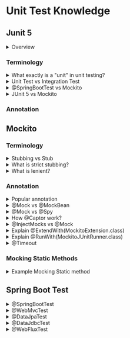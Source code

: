 # Unit Test Knowledge
## Junit 5
<details>
  <summary>Overview</summary>
  <br/>
  
  ![](images/detailed_JUnit_5_architecture.png)
  
  Ref: https://nipafx.dev/junit-5-architecture-jupiter/
  
</details>

### Terminology
<details>
  <summary>What exactly is a "unit" in unit testing?</summary>
  <br/>
  
   A unit is "the smallest piece of the code that can be usefully tested".
  
</details>
<details>
  <summary>Unit Test vs Integration Test</summary>
  <br/>
  
  **Unit Test**
  
  A unit test covers a single “**unit**”, where a unit commonly is a single class.
  
  **Integration Test**
  
  An integration test can be any of the following:
  
  + A test that covers multiple “units”. It tests the interaction between two or more classes
  + A test that covers multiple layers, might cover the interaction between a business service and the persistence layer, for instance.
  + A test that covers the whole path through the application. We send a request to the application and check that it responds correctly and has changed the database state according to our expectations.
  
</details>
<details>
  <summary>@SpringBootTest vs Mockito</summary>
  <br/>
  
  In my opinion, even we're using a mocked bean, but we're still running within spring context and for me this is an **integration test**(a unit test doesn't need any spring context to run within).
  
  With unit testing  just use **Mockito** or another framework that doesn’t need spring context(`@SpringBootTest`). When writing a test for a service class to test some calculation logic, we don’t need spring context and this is a **PURE** unit test.
  
  When running a test in spring context, this is considered an integration test even if you're using `@MockBean`.
  
  Ref: https://stackoverflow.com/questions/54658563/unit-test-or-integration-test-in-spring-boot
</details>
<details>
  <summary>JUnit 5 vs Mockito</summary>
  <br/>

  JUnit 5 focuses on writing and running tests, while Mockito focuses on creating and managing mock objects.

  **JUnit 5**
  + Uses annotations like `@Test`, `@BeforeEach`, `@AfterEach` to define test methods and lifecycle methods.
  + Provides methods to assert conditions in your tests, such as assertEquals(), assertTrue(), and assertNull().

  **Mockito**
  + Allows creating mock objects to mimic the behavior of real objects.
  + Defines the behavior of mock objects.
  
</details>

### Annotation

## Mockito

### Terminology
<details>
  <summary>Stubbing vs Stub</summary>
  <br/>

  **Stub:**
  + A stub is a mock object that has been configured to return specific values or perform specific actions when certain methods are called.
  
  ```
  @Test
  void getUser_success() {
    UserDao userDao = Mockito.mock(UserDao.class); // Create a stub for the UserDAO
  }
  ```

  **Stubbing:**
  + Stubbing is the process of defining the behavior of a mock object’s method. When you stub a method, you specify what it should return when called with certain arguments.
  + The act of using fake objects.

  **Example:**
  ```
  when(mockObject.someMethod()).thenReturn(someValue);
  ```
</details>

<details>
  <summary>What is strict stubbing?</summary>
  <br/>
  
  + Strict stubbing in Mockito is a feature designed to make your tests cleaner and more maintainable. Strict stubbing is enabled by default in _Mockito 3.0 and later_

  **Features of Strict Stubbing:**
  + Detects Unused Stubs
  + Argument Mismatch Detection

  _Example:_

  ```
  // Stubbing a method
  when(mockObject.someMethod()).thenReturn(someValue);
  
  // If someMethod() is never called in the test, Mockito will throw an UnnecessaryStubbingException
  ```
</details>

<details>
  <summary>What is lenient?</summary>
  <br/>
  
  
</details>

### Annotation
<details>
  <summary>Popular annotation</summary>
  <br/>
  
  Annotation | Description |
  --- | --- |
  @Mock | Use to create and inject mocked instances without having to call `Mockito.mock` manually. |
  @Spy | Part of the object will be mocked and part will use real method invocations. |
  @Captor | To capture **arguments** that are passed to the methods of mocked objects.  |
  @InjectMocks | Creates an instance of the class and injects the mocks that are created with the `@Mock` (or `@Spy`). |

  
</details>
<details>
  <summary>@Mock vs @MockBean</summary>
  <br/>
  
  **@Mock**
  
  This annotation is a shorthand for the `Mockito.mock()` method. The `Mockito.mock()` method allows us to create a mock object of a class or an interface. 
  
  **@MockBean**
  
  Use the `@MockBean` to add mock objects to the _Spring application context_.
   
  Ref: https://www.baeldung.com/java-spring-mockito-mock-mockbean
  
</details>
<details>
  <summary>@Mock vs @Spy</summary>
  <br/>
  
  `@Mock`

  + **Purpose:** Creates a mock object that simulates the behavior of a real object.
  + **Behavior:** By default, all methods of the mock return default values (e.g., null for objects, 0 for integers).

  _Example:_
  ```
  @Mock
  List<String> mockedList;
  
  @Test
  public void testMock() {
      mockedList.add("one");
      Mockito.verify(mockedList).add("one");
      assertEquals(0, mockedList.size()); // size is still 0 because it's a mock
  }
  ```
  
  `@Spy`
  
  + **Purpose:** Creates a spy object that wraps a real instance of the class.
  + **Behavior:** By default, all methods of the spy call the real methods unless they are stubbed.

  _Example:_
  ```
  @Spy
  List<String> spyList = new ArrayList<>();

  @Test
  public void testSpy() {
      spyList.add("one");
      spyList.add("two");

      verify(spyList).add("one");
      verify(spyList).add("two");

      assertEquals(2, spyList.size());
      assertEquals("one", spyList.get(0));
      assertEquals("two", spyList.get(1));
  }
  ```

  ```
  @Spy
  MyService myService = new MyService();

  @InjectMocks
  MyController myController;

  @Test
  public void testServiceSpy() {
      doReturn("Mocked Response").when(myService).someMethod();

      String response = myController.handleRequest();

      assertEquals("Mocked Response", response);
      assertEquals("Another Real Response", anotherResponse); // This will call the real method
      verify(myService).someMethod();
      verify(myService).anotherMethod();
  }

  class MyService {
      public String someMethod() {
          return "Real Response";
      }
  
      public String anotherMethod() {
          return "Another Real Response";
      }
  }

  class MyController {
      private final MyService myService;
  
      public String handleRequest() {
          return myService.someMethod();
      }
  }
  ```
  + In this example, The someMethod is stubbed to return a mocked response, while other methods of MyService can still be called normally.
  
</details>
<details>
  <summary>How @Captor work?</summary>
  <br/>

  + The `@Captor` annotation in Mockito is used to create an instance of `ArgumentCaptor`, which allows you to capture arguments passed to methods during testing. This is useful when you want to inspect the arguments that were passed to a method call.
  + You use the `capture(` method of ArgumentCaptor in conjunction with `verify()` to capture the arguments passed to a method.

  _Example:_

  ```
  public class NotificationService {
      private final MessageSender messageSender;
  
      public void sendNotification(String recipient, String message) {
          Message msg = new Message(recipient, message);
          messageSender.send(msg);
      }
  }
  ```

  ```
  public interface MessageSender {
      void send(Message message);
  }
  ```
  ```
  public class Message {
      private String recipient;
      private String content;
  
      ...
  }
  ```
  ```
  @ExtendWith(MockitoExtension.class)
  public class NotificationServiceTest {
  
      @Mock
      MessageSender messageSender;
  
      @InjectMocks
      NotificationService notificationService;
  
      @Captor
      ArgumentCaptor<Message> messageCaptor;
  
      @Test
      public void testSendNotification() {
          // Act
          notificationService.sendNotification("user@example.com", "Hello, User!");
  
          // Capture the argument
          verify(messageSender).send(messageCaptor.capture());
          Message capturedMessage = messageCaptor.getValue();
  
          // Assert
          assertEquals("user@example.com", capturedMessage.getRecipient());
          assertEquals("Hello, User!", capturedMessage.getContent());
      }
  }
  ```
  
</details>
<details>
  <summary>@InjectMocks vs @Mock</summary>
  <br/>

  `@InjectMocks`:

  + Used to create a mock object of the class under test. Classes have `@Mock` or `@Spy` will Automatically injects to class hold `@InjectMocks`.

  `@Mock`:
  
  + Used to create a mock object of any class.

  
</details>
<details>
  <summary>Explain @ExtendWith(MockitoExtension.class)</summary>
  <br/>

  + `@ExtendWith(MockitoExtension.class)` is a JUnit 5 annotation that enables the use of Mockito's features within your test classes.
  + Any fields in the test class annotated with `@Mock`, `@Spy`, `@InjectMocks`, or `@Captor` are automatically initialized before each test method runs.
  + You don’t need to manually call` MockitoAnnotations.initMocks(this)` in a `@Before` method.

  _Note: Manual Initialization_

  + We can manually initialize your mocks using `MockitoAnnotations.initMocks(this)` in a `@BeforeEach` method:

  ```
  public class UserServiceTest {
    @Mock
    private UserRepository userRepository;

    @InjectMocks
    private UserService userService;

    @BeforeEach
    public void init() {
        MockitoAnnotations.initMocks(this);
    }

    @Test
    public void testFindUser() {
        // Test logic here
    }
  }
  ```
  
</details>
<details>
  <summary>Explain @RunWith(MockitoJUnitRunner.class)</summary>
  <br/>

  + The @RunWith(MockitoJUnitRunner.class) annotation is used in JUnit 4 to integrate Mockito.
  + It automatically initializes mocks, spies, and other Mockito features.
  
</details>
<details>
  <summary>@Timeout</summary>
  <br/>

  It allows you to specify a maximum time limit for a test method. If the test method exceeds this time limit, the test will fail automatically. We can apply `@Timeout` at the _method level_, _class level_, or even to individual test cases within _parameterized tests_.

  **Benefits:**
  + Helps identify and prevent long-running tests.
  + Ensures that tests complete within a reasonable time frame.

  _Example:_
  ```
  @Timeout(value = 5, unit = TimeUnit.SECONDS)
  public class TimeoutTest {
  
      @Test
      void testMethodOne() throws InterruptedException {
          TimeUnit.SECONDS.sleep(6); // This will fail
      }

      @Test
      void testMethodTwo() throws InterruptedException {
          TimeUnit.SECONDS.sleep(4); // This will pass
      }
  }
  ```

  ```
  @Test
  @Timeout(value = 5, unit = TimeUnit.SECONDS)
  void testWithTimeout() throws InterruptedException {
      // Simulate a long-running task
      TimeUnit.SECONDS.sleep(10);
  }
  ```
  
</details>

### Mocking Static Methods
<details>
  <summary>Example Mocking Static method</summary>
  <br/>

  Static methods in Java are methods that belong to the class rather than an instance of the class. They can be called without creating an object of the class. Mocking static methods in Mockito allows you to control and verify the behavior of these methods during testing.

  **Common Use Cases:**
  + Utility Classes
  + Complex Static Methods
  + Specific return for getting current time, date methods 

  **How to use Mocking Static Methods:**
  + Ensure you have the mockito-inline dependency in your pom.xml

  ```
  <dependency>
      <groupId>org.mockito</groupId>
      <artifactId>mockito-inline</artifactId>
      <version>4.6.1</version>
      <scope>test</scope>
  </dependency>
  ```
  ```
  @Test
  void testMockStaticMethod() {
      // Define the specific date and time to return
      LocalDateTime fixedDateTime = LocalDateTime.of(2024, 10, 2, 12, 0);

      // Mock the static method
      try (MockedStatic<LocalDateTime> mockedLocalDateTime = mockStatic(LocalDateTime.class)) {
          mockedLocalDateTime.when(LocalDateTime::now).thenReturn(fixedDateTime);

          // Call the static method and verify the result
          assertEquals(fixedDateTime, LocalDateTime.now());

          // Verify the static method was called
          mockedLocalDateTime.verify(LocalDateTime::now);
      }
      // Outside the try-with-resources block, the original behavior is restored
      assertNotEquals(fixedDateTime, LocalDateTime.now());
  }
  ```
  
</details>

## Spring Boot Test

<details>
  <summary>@SpringBootTest</summary>
  <br/>
  
  Spring Boot provides the `@SpringBootTest` annotation which we can use to create an application context containing all the objects we need for all of the test types.
  
  The @SpringBootTest annotation loads the complete Spring application context.
  
  _However, that overusing `@SpringBootTest` might lead to very long-running test suites._
  
  Ref: https://reflectoring.io/spring-boot-test/
  
</details>
<details>
  <summary>@WebMvcTest</summary>
  <br/>
  
</details>
<details>
  <summary>@DataJpaTest</summary>
  <br/>
  
</details>
<details>
  <summary>@DataJdbcTest</summary>
  <br/>
  
</details>
<details>
  <summary>@WebFluxTest</summary>
  <br/>
  
</details>

